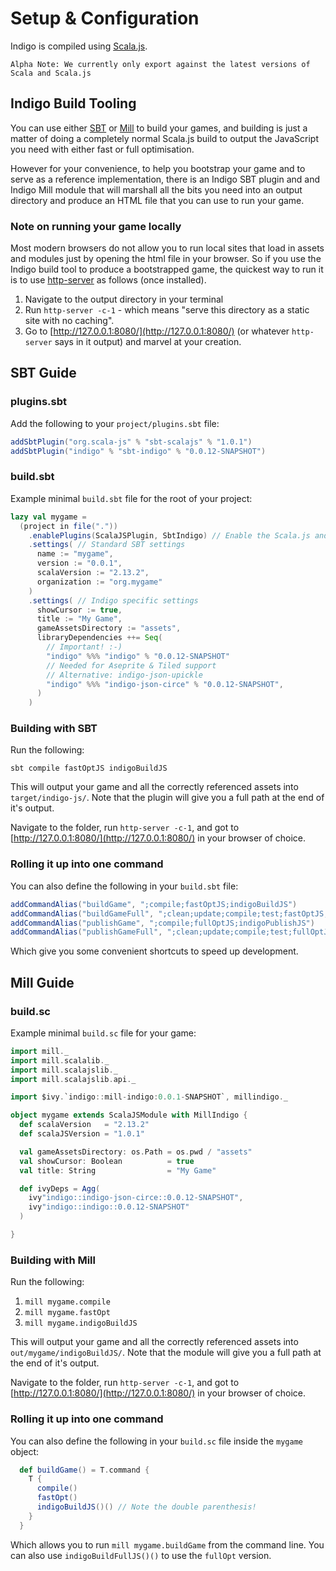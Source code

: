 # Setup & Configuration

Indigo is compiled using [Scala.js](https://www.scala-js.org/).

```text
Alpha Note: We currently only export against the latest versions of Scala and Scala.js
```

## Indigo Build Tooling

You can use either [SBT](https://www.scala-sbt.org/) or [Mill](http://www.lihaoyi.com/mill/) to build your games, and building is just a matter of doing a completely normal Scala.js build to output the JavaScript you need with either fast or full optimisation.

However for your convenience, to help you bootstrap your game and to serve as a reference implementation, there is an Indigo SBT plugin and and Indigo Mill module that will marshall all the bits you need into an output directory and produce an HTML file that you can use to run your game.

### Note on running your game locally

Most modern browsers do not allow you to run local sites that load in assets and modules just by opening the html file in your browser. So if you use the Indigo build tool to produce a bootstrapped game, the quickest way to run it is to use [http-server](https://www.npmjs.com/package/http-server) as follows (once installed).

1. Navigate to the output directory in your terminal
1. Run `http-server -c-1` - which means "serve this directory as a static site with no caching".
1. Go to [http://127.0.0.1:8080/](http://127.0.0.1:8080/) (or whatever `http-server` says in it output) and marvel at your creation.

## SBT Guide

### plugins.sbt

Add the following to your `project/plugins.sbt` file:

```scala
addSbtPlugin("org.scala-js" % "sbt-scalajs" % "1.0.1")
addSbtPlugin("indigo" % "sbt-indigo" % "0.0.12-SNAPSHOT")
```

### build.sbt

Example minimal `build.sbt` file for the root of your project:

```scala
lazy val mygame =
  (project in file("."))
    .enablePlugins(ScalaJSPlugin, SbtIndigo) // Enable the Scala.js and Indigo plugins
    .settings( // Standard SBT settings
      name := "mygame",
      version := "0.0.1",
      scalaVersion := "2.13.2",
      organization := "org.mygame"
    )
    .settings( // Indigo specific settings
      showCursor := true,
      title := "My Game",
      gameAssetsDirectory := "assets",
      libraryDependencies ++= Seq(
        // Important! :-)
        "indigo" %%% "indigo" % "0.0.12-SNAPSHOT"
        // Needed for Aseprite & Tiled support
        // Alternative: indigo-json-upickle
        "indigo" %%% "indigo-json-circe" % "0.0.12-SNAPSHOT",
      )
    )
```

### Building with SBT

Run the following:

`sbt compile fastOptJS indigoBuildJS`

This will output your game and all the correctly referenced assets into `target/indigo-js/`. Note that the plugin will give you a full path at the end of it's output.

Navigate to the folder, run `http-server -c-1`, and got to [http://127.0.0.1:8080/](http://127.0.0.1:8080/) in your browser of choice.

### Rolling it up into one command

You can also define the following in your `build.sbt` file:

```scala
addCommandAlias("buildGame", ";compile;fastOptJS;indigoBuildJS")
addCommandAlias("buildGameFull", ";clean;update;compile;test;fastOptJS;indigoBuildJS")
addCommandAlias("publishGame", ";compile;fullOptJS;indigoPublishJS")
addCommandAlias("publishGameFull", ";clean;update;compile;test;fullOptJS;indigoPublishJS")
```

Which give you some convenient shortcuts to speed up development.

## Mill Guide

### build.sc

Example minimal `build.sc` file for your game:

```scala
import mill._
import mill.scalalib._
import mill.scalajslib._
import mill.scalajslib.api._

import $ivy.`indigo::mill-indigo:0.0.1-SNAPSHOT`, millindigo._

object mygame extends ScalaJSModule with MillIndigo {
  def scalaVersion   = "2.13.2"
  def scalaJSVersion = "1.0.1"

  val gameAssetsDirectory: os.Path = os.pwd / "assets"
  val showCursor: Boolean          = true
  val title: String                = "My Game"

  def ivyDeps = Agg(
    ivy"indigo::indigo-json-circe::0.0.12-SNAPSHOT",
    ivy"indigo::indigo::0.0.12-SNAPSHOT"
  )

}
```

### Building with Mill

Run the following:

1. `mill mygame.compile`
1. `mill mygame.fastOpt`
1. `mill mygame.indigoBuildJS`

This will output your game and all the correctly referenced assets into `out/mygame/indigoBuildJS/`. Note that the module will give you a full path at the end of it's output.

Navigate to the folder, run `http-server -c-1`, and got to [http://127.0.0.1:8080/](http://127.0.0.1:8080/) in your browser of choice.

### Rolling it up into one command

You can also define the following in your `build.sc` file inside the `mygame` object:

```scala
  def buildGame() = T.command {
    T {
      compile()
      fastOpt()
      indigoBuildJS()() // Note the double parenthesis!
    }
  }
```

Which allows you to run `mill mygame.buildGame` from the command line. You can also use `indigoBuildFullJS()()` to use the `fullOpt` version.
